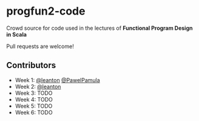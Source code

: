 # progfun2-code

Crowd source for code used in the lectures of **Functional Program Design in Scala**

Pull requests are welcome!

## Contributors

- Week 1: [@leanton](https://github.com/leanton) [@PawelPamula](https://github.com/PawelPamula)
- Week 2: [@leanton](https://github.com/leanton)
- Week 3: TODO
- Week 4: TODO
- Week 5: TODO
- Week 6: TODO

